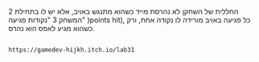 2 החללית של השחקן לא נהרסת מייד כשהוא מתנגש באויב, אלא יש לו בתחילת המשחק 3 "נקודות
פגיעה" )points hit), כל פגיעה באויב מורידה לו נקודה אחת, ורק כשהוא מגיע לאפס הוא נהרס.

                                                                                                                                                                https://gamedev-hijkh.itch.io/lab31
